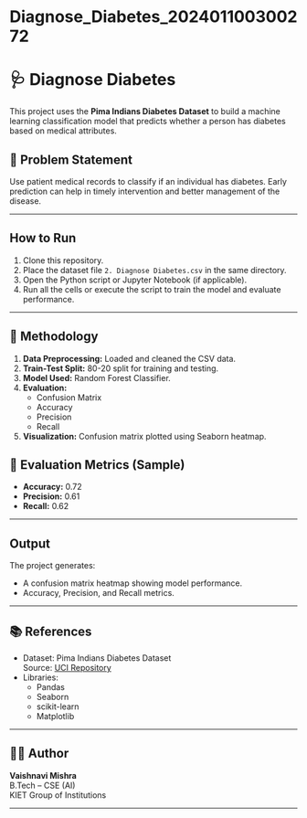 # Diagnose_Diabetes_202401100300272
# 🩺 Diagnose Diabetes

This project uses the **Pima Indians Diabetes Dataset** to build a machine learning classification model that predicts whether a person has diabetes based on medical attributes.

## 📌 Problem Statement

Use patient medical records to classify if an individual has diabetes. Early prediction can help in timely intervention and better management of the disease.

---

## How to Run
1. Clone this repository.
2. Place the dataset file `2. Diagnose Diabetes.csv` in the same directory.
3. Open the Python script or Jupyter Notebook (if applicable).
4. Run all the cells or execute the script to train the model and evaluate performance.

---

## 🔧 Methodology

1. **Data Preprocessing:** Loaded and cleaned the CSV data.
2. **Train-Test Split:** 80-20 split for training and testing.
3. **Model Used:** Random Forest Classifier.
4. **Evaluation:** 
   - Confusion Matrix
   - Accuracy
   - Precision
   - Recall
5. **Visualization:** Confusion matrix plotted using Seaborn heatmap.


## 🧪 Evaluation Metrics (Sample)

- **Accuracy:** 0.72
- **Precision:** 0.61 
- **Recall:** 0.62  

---

## Output
The project generates:

- A confusion matrix heatmap showing model performance.
- Accuracy, Precision, and Recall metrics.

---

## 📚 References

- Dataset: Pima Indians Diabetes Dataset  
  Source: [UCI Repository](https://archive.ics.uci.edu/ml/datasets/Pima+Indians+Diabetes)  
- Libraries:  
  - Pandas  
  - Seaborn  
  - scikit-learn  
  - Matplotlib  

---

## 🙋‍♀️ Author

**Vaishnavi Mishra**  
B.Tech – CSE (AI)  
KIET Group of Institutions  

---

